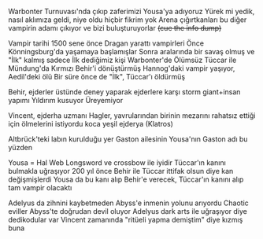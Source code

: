 Warbonter Turnuvası'nda çıkıp zaferimizi Yousa'ya adıyoruz
  	Yürek mi yedik, nasıl aklımıza geldi, niye oldu hiçbir fikrim yok
  	Arena çığırtkanları bu diğer vampirin adamı çıkıyor ve bizi buluşturuyorlar ~~(cue the info dump)~~
  
  Vampir tarihi
  	1500 sene önce Dragan yarattı vampirleri
  	Önce Könningsburg'da yaşamaya başlamışlar
  	Sonra aralarında bir savaş olmuş ve "İlk" kalmış sadece
  	İlk dediğimiz kişi Warbonter'de Ölümsüz Tüccar ile Mündung'da Kırmızı Behir'i dönüştürmüş
  	Hannog'daki vampir yaşıyor, Aedil'deki ölü
  	Bir süre önce de "İlk", Tüccar'ı öldürmüş
  	
  Behir, ejderler üstünde deney yaparak ejderlere karşı storm giant+insan yapımı
  	Yıldırım kusuyor
  	Üreyemiyor
  
  Vincent, ejderha uzmanı
  	Hagler, yavrularından birinin mezarını rahatsız ettiği için ölmelerini istiyordu koca yeşil ejderya (Klatros)
  	
  Altbrück'teki labın kurulduğu yer Gaston ailesinin
  	Yousa'nın Gaston adı bu yüzden
  	
  Yousa = Hal Web
  	Longsword ve crossbow ile iyidir
  	Tüccar'ın kanını bulmakla uğraşıyor
  	200 yıl önce Behir ile Tüccar ittifak olsun diye kan değişmişlerdi
  	Yousa da bu kanı alıp Behir'e verecek, Tüccar'ın kanını alıp tam vampir olacaktı
  	
  Adelyus da zihnini kaybetmeden Abyss'e inmenin yolunu arıyordu
  	Chaotic eviller Abyss'te doğrudan devil oluyor
  	Adelyus dark arts ile uğraşıyor diye dedikodular var
  	Vincent zamanında "ritüeli yapma demiştim" diye kızmış buna